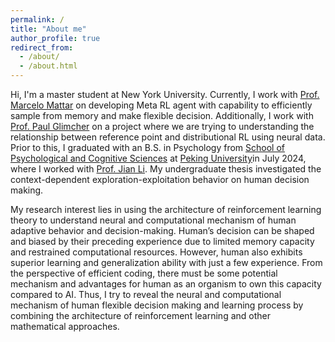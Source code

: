 ```yaml
---
permalink: /
title: "About me"
author_profile: true
redirect_from: 
  - /about/
  - /about.html
---
```


Hi, I'm a master student at New York University. Currently, I work with [Prof. Marcelo Mattar](https://as.nyu.edu/faculty/marcelo-mattar.html) on developing Meta RL agent with capability to efficiently sample from memory and make flexible decision. Additionally, I work with [Prof. Paul Glimcher](https://as.nyu.edu/faculty/paul-glimcher.html) on a project where we are trying to understanding the relationship between reference point and distributional RL using neural data. Prior to this, I graduated with an B.S. in Psychology from [School of Psychological and Cognitive Sciences](https://www.psy.pku.edu.cn) at [Peking University](https://www.pku.edu.cn/)in July 2024, where I worked with [Prof. Jian Li](https://www.psy.pku.edu.cn/english/people/faculty/professor/jianli/index.htm). My undergraduate thesis investigated the context-dependent exploration-exploitation behavior on human decision making.

My research interest lies in using the architecture of reinforcement learning theory to understand neural and computational mechanism of human adaptive behavior and decision-making. Human’s decision can be shaped and biased by their preceding experience due to limited memory capacity and restrained computational resources. However, human also exhibits superior learning and generalization ability with just a few experience. From the perspective of efficient coding, there must be some potential mechanism and advantages for human as an organism to own this capacity compared to AI. Thus, I try to reveal the neural and computational mechanism of human flexible decision making and learning process by combining the architecture of reinforcement learning and other mathematical approaches.
